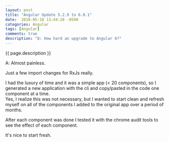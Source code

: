 ```yaml
---
layout: post
title: "Angular Update 5.2.9 to 6.0.1"
date:  2018-05-18 13:44:28 -0500
categories: Angular
tags: [Angular]
comments: true
description: "Q: How hard an upgrade to Angular 6?"
---  
```

{{ page.description }}  

A: Almost painless.

Just a few import changes for RxJs really.

I had the luxury of time and it was a simple app (< 20 components), so I generated a new application with the cli and copy/pasted in the code one component at a time.  
Yes, I realize this was not necessary, but I wanted to start clean and refresh myself on all of the components I added to the original app over a period of months.

After each component was done I tested it with the chrome audit tools to see the effect of each component.

It's nice to start fresh.